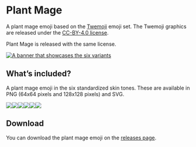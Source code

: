 # Plant Mage
A plant mage emoji based on the [Twemoji](https://github.com/twitter/twemoji) emoji set. The Twemoji graphics are released under the [CC-BY-4.0 license](https://creativecommons.org/licenses/by/4.0/).

Plant Mage is released with the same license.

[![A banner that showcases the six variants](https://zoebijl.github.io/Plant-Mage/meta/Banner.png)](https://github.com/ZoeBijl/Plant-Mage/releases)

## What’s included?

A plant mage emoji in the six standardized skin tones. These are available in PNG (64x64 pixels and 128x128 pixels) and SVG.

![](https://zoebijl.github.io/Plant-Mage/PNG/64/plantmage.png)![](https://zoebijl.github.io/Plant-Mage/PNG/64/plantmage-1.png)![](https://zoebijl.github.io/Plant-Mage/PNG/64/plantmage-2.png)![](https://zoebijl.github.io/Plant-Mage/PNG/64/plantmage-3.png)![](https://zoebijl.github.io/Plant-Mage/PNG/64/plantmage-4.png)![](https://zoebijl.github.io/Plant-Mage/PNG/64/plantmage-5.png)

## Download

You can download the plant mage emoji on the [releases page](https://github.com/ZoeBijl/Plant-Mage/releases).
